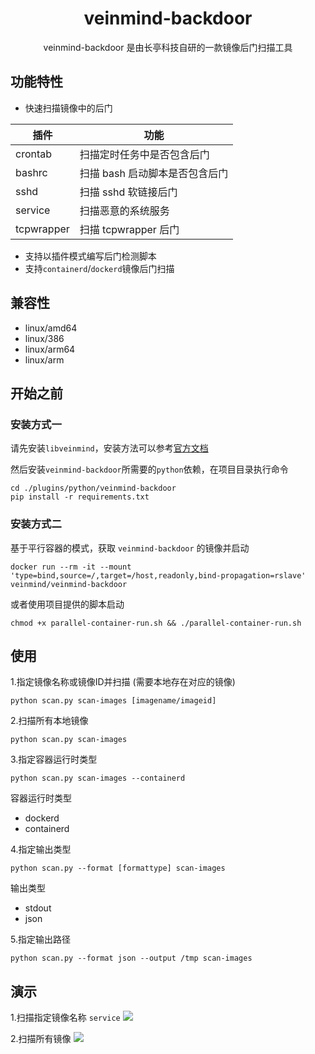 <h1 align="center"> veinmind-backdoor </h1>

<p align="center">
veinmind-backdoor 是由长亭科技自研的一款镜像后门扫描工具 
</p>

## 功能特性

- 快速扫描镜像中的后门

|  插件 | 功能  | 
|---|---|
|  crontab | 扫描定时任务中是否包含后门  |
|  bashrc  | 扫描 bash 启动脚本是否包含后门  |
|  sshd | 扫描 sshd 软链接后门  |
|  service | 扫描恶意的系统服务 |
|  tcpwrapper | 扫描 tcpwrapper 后门 |

- 支持以插件模式编写后门检测脚本
- 支持`containerd`/`dockerd`镜像后门扫描

## 兼容性

- linux/amd64
- linux/386
- linux/arm64
- linux/arm

## 开始之前

### 安装方式一

请先安装`libveinmind`，安装方法可以参考[官方文档](https://github.com/chaitin/libveinmind)

然后安装`veinmind-backdoor`所需要的`python`依赖，在项目目录执行命令
```
cd ./plugins/python/veinmind-backdoor
pip install -r requirements.txt
```

### 安装方式二

基于平行容器的模式，获取 `veinmind-backdoor` 的镜像并启动
```
docker run --rm -it --mount 'type=bind,source=/,target=/host,readonly,bind-propagation=rslave' veinmind/veinmind-backdoor
```

或者使用项目提供的脚本启动
```
chmod +x parallel-container-run.sh && ./parallel-container-run.sh
```

## 使用

1.指定镜像名称或镜像ID并扫描 (需要本地存在对应的镜像)

```
python scan.py scan-images [imagename/imageid]
```

2.扫描所有本地镜像

```
python scan.py scan-images
```

3.指定容器运行时类型
```
python scan.py scan-images --containerd
```

容器运行时类型
- dockerd
- containerd

4.指定输出类型
```
python scan.py --format [formattype] scan-images
```

输出类型
- stdout
- json

5.指定输出路径
```
python scan.py --format json --output /tmp scan-images
```

## 演示
1.扫描指定镜像名称 `service`
![](https://dinfinite.oss-cn-beijing.aliyuncs.com/image/20220329141342.png)

2.扫描所有镜像
![](https://dinfinite.oss-cn-beijing.aliyuncs.com/image/20220329141357.png)